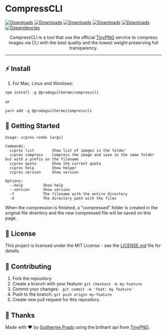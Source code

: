 # CompressCLI

[![Downloads](https://img.shields.io/github/repo-size/PradoGuilherme/CompressCLI)](https://github.com/PradoGuilherme/CompressCLI) [![Downloads](https://img.shields.io/bundlephobia/min/@pradoguilherme/compresscli?label=minified%20size)](https://www.npmjs.com/package/@pradoguilherme/compresscli) [![Downloads](https://img.shields.io/github/last-commit/PradoGuilherme/CompressCLI)](https://github.com/PradoGuilherme/CompressCLI) [![Downloads](https://img.shields.io/github/package-json/v/PradoGuilherme/CompressCLI)](https://www.npmjs.com/package/@pradoguilherme/compresscli) [![Downloads](https://img.shields.io/npm/dm/@pradoguilherme/compresscli)](https://www.npmjs.com/package/@pradoguilherme/compresscli) [![Dependencies](https://img.shields.io/david/pradoguilherme/CompressCLI)](https://www.npmjs.com/package/@pradoguilherme/compresscli)

<p align="center">CompressCLI is a tool that use the official <a href="https://tinypng.com/">TinyPNG</a> service to compress images via CLI with the best quality and the lowest weight preserving full transparency.
</p>

<hr>

## ⚡ Install

1. For Mac, Linux and Windows:

```
npm install -g @pradoguilherme/compresscli
```
or
```
yarn add -g @pradoguilherme/compresscli
```

## 🚀 Getting Started

```
Usage: ccpres <cmd> [args]

Commands:
  ccpres list        Show list of images in the folder
  ccpres compress    Compress the image and save in the same folder but with a prefix on the filename
  ccpres quota       Show the current quota
  ccpres help        Show helper
  ccpres version     Show version

Options:
  --help         Show help
  --version      Show version
  -f             The filename with the entire directory
  -d             The directory path with the files
```
When the compression is finished, a "compressed" folder is created in the original file directory and the new compressed file will be saved on this page.

## 📝 License

This project is licensed under the MIT License - see the [LICENSE.md](LICENSE.md) file for details.


## 🎉 Contributing

1. Fork the repository
2. Create a branch with your feature: ```git checkout -b my-feature```
3. Commit your changes:  ``` git commit -m 'feat: my feature'```
4. Push to the branch: ```git push origin my-feature```
5. Create new pull request for this repository.


## 🖤 Thanks

Made with ❤️ by [Guilherme Prado](https://devprado.com.br) using the brilhant api from [TinyPNG](https://tinypng.com/).
